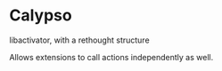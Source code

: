 # Calypso

libactivator, with a rethought structure

Allows extensions to call actions independently as well. 